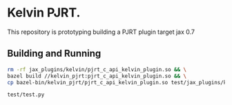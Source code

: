 # Kelvin PJRT.

This repository is prototyping building a PJRT plugin target jax 0.7

## Building and Running

```bash
rm -rf jax_plugins/kelvin/pjrt_c_api_kelvin_plugin.so && \
bazel build //kelvin_pjrt:pjrt_c_api_kelvin_plugin.so && \
cp bazel-bin/kelvin_pjrt/pjrt_c_api_kelvin_plugin.so test/jax_plugins/kelvin/pjrt_c_api_kelvin_plugin.so

test/test.py
```
